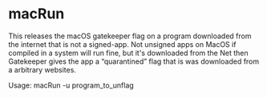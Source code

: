 # macRun
This releases the macOS gatekeeper flag on a program downloaded from the internet that is not a signed-app.
Not unsigned apps on MacOS if compiled in a system will run fine, but it's downloaded from the Net then 
Gatekeeper gives the app a “quarantined” flag that is was downloaded from a arbitrary websites.

Usage:  macRun -u program_to_unflag